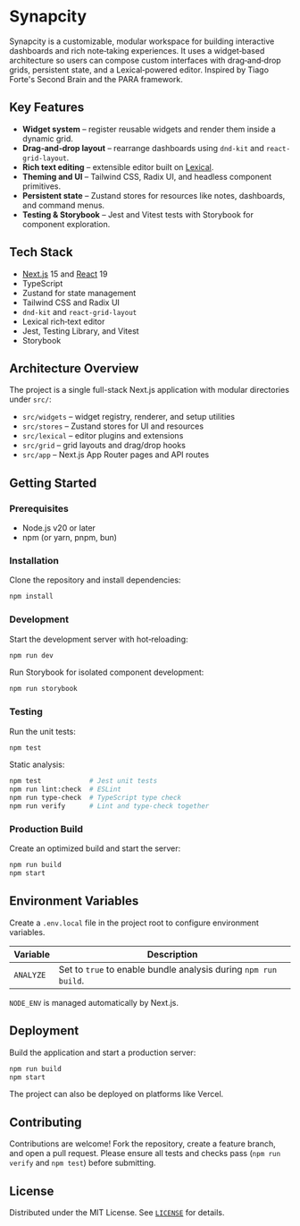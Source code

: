 # Synapcity

Synapcity is a customizable, modular workspace for building interactive dashboards and rich note‑taking experiences. It uses a widget‑based architecture so users can compose custom interfaces with drag‑and‑drop grids, persistent state, and a Lexical‑powered editor. Inspired by Tiago Forte's Second Brain and the PARA framework.

## Key Features

- **Widget system** – register reusable widgets and render them inside a dynamic grid.
- **Drag‑and‑drop layout** – rearrange dashboards using `dnd-kit` and `react-grid-layout`.
- **Rich text editing** – extensible editor built on [Lexical](https://lexical.dev/).
- **Theming and UI** – Tailwind CSS, Radix UI, and headless component primitives.
- **Persistent state** – Zustand stores for resources like notes, dashboards, and command menus.
- **Testing & Storybook** – Jest and Vitest tests with Storybook for component exploration.

## Tech Stack

- [Next.js](https://nextjs.org/) 15 and [React](https://react.dev/) 19
- TypeScript
- Zustand for state management
- Tailwind CSS and Radix UI
- `dnd-kit` and `react-grid-layout`
- Lexical rich‑text editor
- Jest, Testing Library, and Vitest
- Storybook

## Architecture Overview

The project is a single full-stack Next.js application with modular directories under `src/`:

- `src/widgets` – widget registry, renderer, and setup utilities
- `src/stores` – Zustand stores for UI and resources
- `src/lexical` – editor plugins and extensions
- `src/grid` – grid layouts and drag/drop hooks
- `src/app` – Next.js App Router pages and API routes

## Getting Started

### Prerequisites

- Node.js v20 or later
- npm (or yarn, pnpm, bun)

### Installation

Clone the repository and install dependencies:

```bash
npm install
```

### Development

Start the development server with hot‑reloading:

```bash
npm run dev
```

Run Storybook for isolated component development:

```bash
npm run storybook
```

### Testing

Run the unit tests:

```bash
npm test
```

Static analysis:

```bash
npm test            # Jest unit tests
npm run lint:check  # ESLint
npm run type-check  # TypeScript type check
npm run verify      # Lint and type-check together
```

### Production Build

Create an optimized build and start the server:

```bash
npm run build
npm start
```

## Environment Variables

Create a `.env.local` file in the project root to configure environment variables.

| Variable | Description |
|----------|-------------|
| `ANALYZE` | Set to `true` to enable bundle analysis during `npm run build`. |

`NODE_ENV` is managed automatically by Next.js.

## Deployment

Build the application and start a production server:

```bash
npm run build
npm start
```

The project can also be deployed on platforms like Vercel.

## Contributing

Contributions are welcome! Fork the repository, create a feature branch, and open a pull request. Please ensure all tests and checks pass (`npm run verify` and `npm test`) before submitting.

## License

Distributed under the MIT License. See [`LICENSE`](LICENSE) for details.

